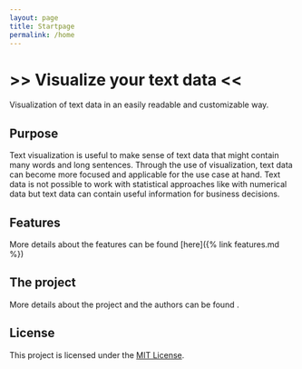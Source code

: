 ```yaml
---
layout: page
title: Startpage
permalink: /home
---
```


# >> Visualize your text data  <<

Visualization of text data in an easily readable and customizable way.

## Purpose

Text visualization is useful to make sense of text data that might contain many words and long sentences. Through the use of visualization, text data can become more focused and applicable for the use case at hand. Text data is not possible to work with statistical approaches like with numerical data but text data can contain useful information for business decisions.


## Features

More details about the features can be found [here]({% link features.md %})


## The project

More details about the project and the authors can be found .


## License

This project is licensed under the [MIT License](https://en.wikipedia.org/wiki/MIT_License).

